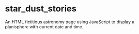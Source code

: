 # star_dust_stories
An HTML fictitious astronomy page using JavaScript to display a planisphere with current date and time.
